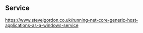 ## Service

https://www.stevejgordon.co.uk/running-net-core-generic-host-applications-as-a-windows-service


